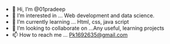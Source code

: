 - 👋 Hi, I’m @01pradeep
- 👀 I’m interested in ... Web development and data science. 
- 🌱 I’m currently learning ... Html, css, java script
- 💞️ I’m looking to collaborate on ...Any useful, learning projects
- 📫 How to reach me ... Pk1692635@gmail.com

<!---
01pradeep/01pradeep is a ✨ special ✨ repository because its `README.md` (this file) appears on your GitHub profile.
You can click the Preview link to take a look at your changes.
--->
